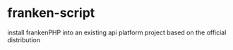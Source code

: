 # franken-script
install frankenPHP into an existing api platform project based on the official distribution
